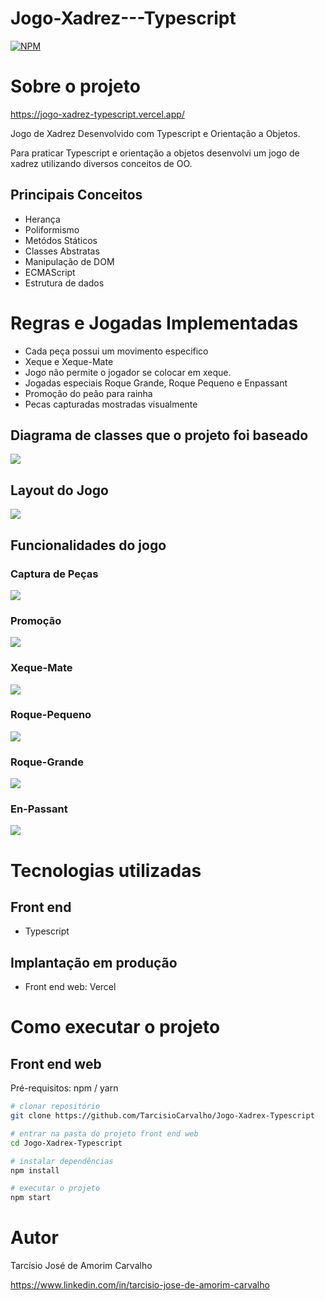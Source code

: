 # Jogo-Xadrez---Typescript
[![NPM](https://img.shields.io/npm/l/react)](https://github.com/TarcisioCarvalho/Jogo-Xadrez-Typescript/blob/main/LICENSE)

# Sobre o projeto

https://jogo-xadrez-typescript.vercel.app/

Jogo de Xadrez Desenvolvido com Typescript e Orientação a Objetos. 

 Para praticar Typescript e orientação a objetos desenvolvi um jogo de xadrez utilizando
 diversos conceitos de OO. 

## Principais Conceitos

- Herança
- Poliformismo
- Metódos Státicos
- Classes Abstratas
- Manipulação de DOM
- ECMAScript 
- Estrutura de dados

# Regras e Jogadas Implementadas

- Cada peça possui um movimento especifico
- Xeque e Xeque-Mate
- Jogo não permite o jogador se colocar em xeque.
- Jogadas especiais Roque Grande, Roque Pequeno e Enpassant
- Promoção do peão para rainha
- Pecas capturadas mostradas visualmente

## Diagrama de classes que o projeto foi baseado


<img  src = 'https://github.com/TarcisioCarvalho/Jogo-Xadrez-Typescript/blob/main/src/assets/Imgs_Projeto/chess-system-design.png?raw=true'>

## Layout do Jogo

<img  src = 'https://github.com/TarcisioCarvalho/Jogo-Xadrez-Typescript/blob/main/src/assets/Imgs_Projeto/Jogo-Xadrez.jpg?raw=true'>

## Funcionalidades do jogo

### Captura de Peças
<img  src = 'https://github.com/TarcisioCarvalho/Jogo-Xadrez-Typescript/blob/main/src/assets/Imgs_Projeto/CapturaPecas.gif?raw=true'>

### Promoção
<img  src = 'https://github.com/TarcisioCarvalho/Jogo-Xadrez-Typescript/blob/main/src/assets/Imgs_Projeto/Promocao.gif?raw=true'>

### Xeque-Mate
<img  src = 'https://github.com/TarcisioCarvalho/Jogo-Xadrez-Typescript/blob/main/src/assets/Imgs_Projeto/Xeque-Mate.gif?raw=true'>

### Roque-Pequeno
<img  src = 'https://github.com/TarcisioCarvalho/Jogo-Xadrez-Typescript/blob/main/src/assets/Imgs_Projeto/JogadaEspecialRoquePequeno.gif?raw=true'>

### Roque-Grande
<img  src = 'https://github.com/TarcisioCarvalho/Jogo-Xadrez-Typescript/blob/main/src/assets/Imgs_Projeto/JogadaEspecialRoqueGrande.gif?raw=true'>

### En-Passant
<img  src = 'https://github.com/TarcisioCarvalho/Jogo-Xadrez-Typescript/blob/main/src/assets/Imgs_Projeto/JogadaEspecialEnPassant.gif?raw=true'>


# Tecnologias utilizadas

## Front end
- Typescript

## Implantação em produção

- Front end web: Vercel


# Como executar o projeto


## Front end web
Pré-requisitos: npm / yarn

```bash
# clonar repositório
git clone https://github.com/TarcisioCarvalho/Jogo-Xadrex-Typescript

# entrar na pasta do projeto front end web
cd Jogo-Xadrex-Typescript

# instalar dependências
npm install

# executar o projeto
npm start
```

# Autor

Tarcísio José de Amorim Carvalho

https://www.linkedin.com/in/tarcisio-jose-de-amorim-carvalho

